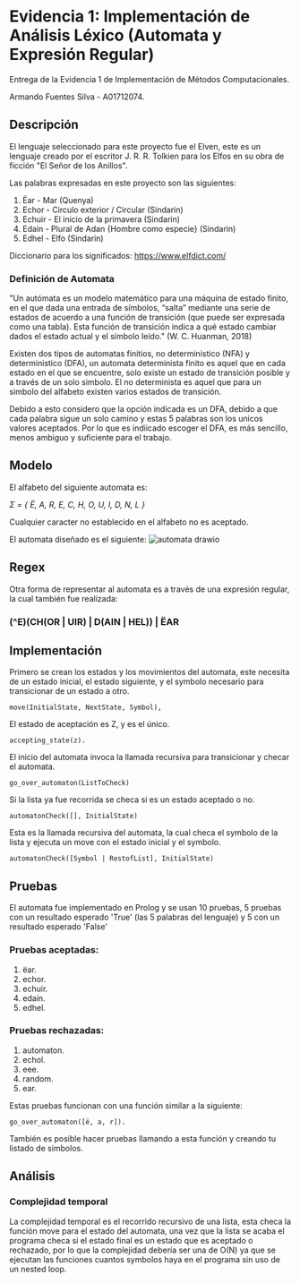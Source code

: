 # Evidencia 1: Implementación de Análisis Léxico (Automata y Expresión Regular)
Entrega de la Evidencia 1 de Implementación de Métodos Computacionales.

Armando Fuentes Silva - A01712074.

## Descripción 
El lenguaje seleccionado para este proyecto fue el Elven, este es un lenguaje creado por el escritor J. R. R. Tolkien para los Elfos en su obra de ficción "El Señor de los Anillos". 

Las palabras expresadas en este proyecto son las siguientes: 
1. Ëar - Mar (Quenya)
2. Echor - Circulo exterior / Circular (Sindarin)
3. Echuir - El inicio de la primavera (Sindarin)
4. Edain - Plural de Adan {Hombre como especie} (Sindarin)
5. Edhel - Elfo (Sindarin)

Diccionario para los significados: https://www.elfdict.com/

### Definición de Automata
"Un autómata es un modelo matemático para una máquina de estado finito, en el que dada una entrada de símbolos, “salta” mediante una serie de estados de acuerdo a una función de transición (que puede ser expresada como una tabla). Esta función de transición indica a qué estado cambiar dados el estado actual y el símbolo leído." (W. C. Huanman, 2018)

Existen dos tipos de automatas finitios, no deterministico (NFA) y deterministico (DFA), un automata determinista finito es aquel que en cada estado en el que se encuentre, solo existe un estado de transición posible y a través de un solo simbolo. El no determinista es aquel que para un simbolo del alfabeto existen varios estados de transición. 

Debido a esto considero que la opción indicada es un DFA, debido a que cada palabra sigue un solo camino y estas 5 palabras son los unicos valores aceptados. Por lo que es indiicado escoger el DFA, es más sencillo, menos ambiguo y suficiente para el trabajo. 

## Modelo
El alfabeto del siguiente automata es:

_Σ = { Ë, A, R, E, C, H, O, U, I, D, N, L }_

Cualquier caracter no establecido en el alfabeto no es aceptado. 

El automata diseñado es el siguiente: 
![automata drawio](https://github.com/user-attachments/assets/8ba4b078-d321-4068-8df2-c366b915f4c9)

## Regex

Otra forma de representar al automata es a través de una expresión regular, la cual también fue realizada: 

### (^E)(CH(OR | UIR) | D(AIN | HEL)) | ËAR

## Implementación
Primero se crean los estados y los movimientos del automata, este necesita de un estado inicial, el estado siguiente, y el symbolo necesario para transicionar de un estado a otro.
```
move(InitialState, NextState, Symbol),
```
El estado de aceptación es Z, y es el único.
```
accepting_state(z).
```
El inicio del automata invoca la llamada recursiva para transicionar y checar el automata.
```
go_over_automaton(ListToCheck)
```
Si la lista ya fue recorrida se checa si es un estado aceptado o no.
```
automatonCheck([], InitialState)
```
Esta es la llamada recursiva del automata, la cual checa el symbolo de la lista y ejecuta un move con el estado inicial y el symbolo.
```
automatonCheck([Symbol | RestofList], InitialState)
```
## Pruebas
El automata fue implementado en Prolog y se usan 10 pruebas, 5 pruebas con un resultado esperado 'True' (las 5 palabras del lenguaje) y 5 con un resultado esperado 'False'

### Pruebas aceptadas:
1. ëar.
2. echor.
3. echuir.
4. edain.
5. edhel.

### Pruebas rechazadas:
1. automaton.
2. echol.
3. eee.
4. random.
5. ear.

Estas pruebas funcionan con una función similar a la siguiente: 
```
go_over_automaton([ë, a, r]).
```
También es posible hacer pruebas llamando a esta función y creando tu listado de simbolos. 

## Análisis
### Complejidad temporal
La complejidad temporal es el recorrido recursivo de una lista, esta checa la función move para el estado del automata, una vez que la lista se acaba el programa checa si el estado final es un estado que es aceptado o rechazado, por lo que la complejidad debería ser una de O(N) ya que se ejecutan las funciones cuantos symbolos haya en el programa sin uso de un nested loop.
